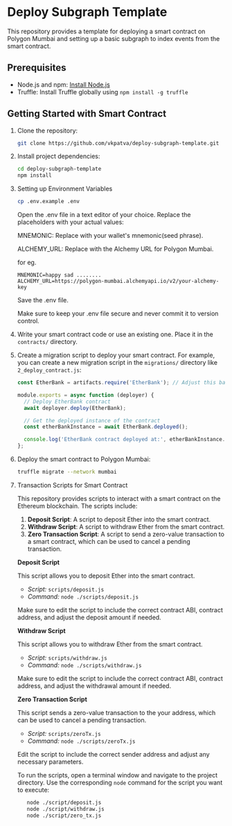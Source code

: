# Deploy Subgraph Template

This repository provides a template for deploying a smart contract on Polygon Mumbai and setting up a basic subgraph to index events from the smart contract.

## Prerequisites

- Node.js and npm: [Install Node.js](https://nodejs.org/)
- Truffle: Install Truffle globally using `npm install -g truffle`

## Getting Started with Smart Contract

1. Clone the repository:

   ```bash
   git clone https://github.com/vkpatva/deploy-subgraph-template.git
   ```

2. Install project dependencies:
    ``` bash
    cd deploy-subgraph-template
    npm install
    ```

3. Setting up Environment Variables

   ```bash
   cp .env.example .env
   ```

   Open the .env file in a text editor of your choice.
   Replace the placeholders with your actual values:

   MNEMONIC: Replace with your wallet's mnemonic(seed phrase).

   ALCHEMY_URL: Replace with the Alchemy URL for Polygon Mumbai.

   for eg.
   ```
   MNEMONIC=happy sad ........ 
   ALCHEMY_URL=https://polygon-mumbai.alchemyapi.io/v2/your-alchemy-key
   ```
   Save the .env file.

   Make sure to keep your .env file secure and never commit it to version control.

4. Write your smart contract code or use an existing one. Place it in the `contracts/` directory.

5. Create a migration script to deploy your smart contract. For example, you can create a new migration script in the `migrations/` directory like `2_deploy_contract.js`:

   ```javascript
   const EtherBank = artifacts.require('EtherBank'); // Adjust this based on your contract's name

   module.exports = async function (deployer) {
     // Deploy EtherBank contract
     await deployer.deploy(EtherBank);

     // Get the deployed instance of the contract
     const etherBankInstance = await EtherBank.deployed();

     console.log('EtherBank contract deployed at:', etherBankInstance.address);
   };


6. Deploy the smart contract to Polygon Mumbai:
   ```bash
   truffle migrate --network mumbai
   ```

7. Transaction Scripts for Smart Contract

   This repository provides scripts to interact with a smart contract on the Ethereum blockchain. The scripts include:

   1. **Deposit Script**: A script to deposit Ether into the smart contract.
   2. **Withdraw Script**: A script to withdraw Ether from the smart contract.
   3. **Zero Transaction Script**: A script to send a zero-value transaction to a smart contract, which can be used to cancel a pending transaction.

   **Deposit Script**

   This script allows you to deposit Ether into the smart contract.

   - *Script:* `scripts/deposit.js`
   - *Command:* `node ./scripts/deposit.js`

   Make sure to edit the script to include the correct contract ABI, contract address, and adjust the deposit amount if needed.

   **Withdraw Script**

   This script allows you to withdraw Ether from the smart contract.

   - *Script:* `scripts/withdraw.js`
   - *Command:* `node ./scripts/withdraw.js`

   Make sure to edit the script to include the correct contract ABI, contract address, and adjust the withdrawal amount if needed.

   **Zero Transaction Script**

   This script sends a zero-value transaction to the your address, which can be used to cancel a pending transaction.

   - *Script:* `scripts/zeroTx.js`
   - *Command:* `node ./scripts/zeroTx.js`

   Edit the script to include the correct sender address and adjust any necessary parameters.

   
   To run the scripts, open a terminal window and navigate to the project directory. Use the corresponding `node` command for the script you want to execute:

   ```bash
      node ./script/deposit.js
      node ./script/withdraw.js
      node ./script/zero_tx.js
   ```